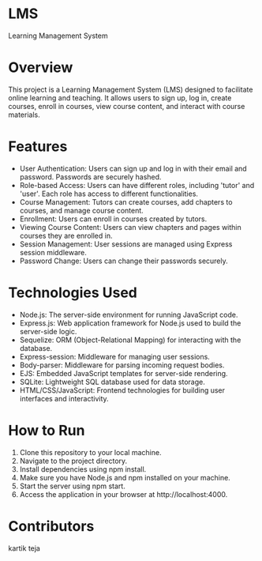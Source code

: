# LMS
Learning Management System

# Overview
This project is a Learning Management System (LMS) designed to facilitate online learning and teaching. It allows users to sign up, log in, create courses, enroll in courses, view course content, and interact with course materials.

# Features
- User Authentication: Users can sign up and log in with their email and password. Passwords are securely hashed.
- Role-based Access: Users can have different roles, including 'tutor' and 'user'. Each role has access to different functionalities.
- Course Management: Tutors can create courses, add chapters to courses, and manage course content.
- Enrollment: Users can enroll in courses created by tutors.
- Viewing Course Content: Users can view chapters and pages within courses they are enrolled in.
- Session Management: User sessions are managed using Express session middleware.
- Password Change: Users can change their passwords securely.

# Technologies Used
- Node.js: The server-side environment for running JavaScript code.
- Express.js: Web application framework for Node.js used to build the server-side logic.
- Sequelize: ORM (Object-Relational Mapping) for interacting with the database.
- Express-session: Middleware for managing user sessions.
- Body-parser: Middleware for parsing incoming request bodies.
- EJS: Embedded JavaScript templates for server-side rendering.
- SQLite: Lightweight SQL database used for data storage.
- HTML/CSS/JavaScript: Frontend technologies for building user interfaces and interactivity.

# How to Run
1. Clone this repository to your local machine.
2. Navigate to the project directory.
3. Install dependencies using npm install.
4. Make sure you have Node.js and npm installed on your machine.
5. Start the server using npm start.
6. Access the application in your browser at http://localhost:4000.

# Contributors
kartik teja